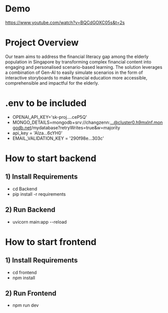 # Demo
https://www.youtube.com/watch?v=BQCdGOXC05s&t=2s

# Project Overview
Our team aims to address the financial literacy gap among the elderly population in Singapore by transforming complex financial content into engaging and personalised scenario-based learning. The solution leverages a combination of Gen-AI to easily simulate scenarios in the form of interactive storyboards to make financial education more accessible, comprehensible and impactful for the elderly. 

# .env to be included 
- OPENAI_API_KEY='sk-proj....ceP5Q'
- MONGO_DETAILS=mongodb+srv://changzenn:...@cluster0.h9mxlnf.mongodb.net/mydatabase?retryWrites=true&w=majority
- api_key = 'AIza...6cYH0'
- EMAIL_VALIDATION_KEY = '290f98e...303c'

# How to start backend
## 1) Install Requirements
- cd Backend
- pip install -r requirements

## 2) Run Backend
- uvicorn main:app --reload

# How to start frontend 
## 1) Install Requirements 
- cd frontend
- npm install

## 2) Run Frontend
- npm run dev
